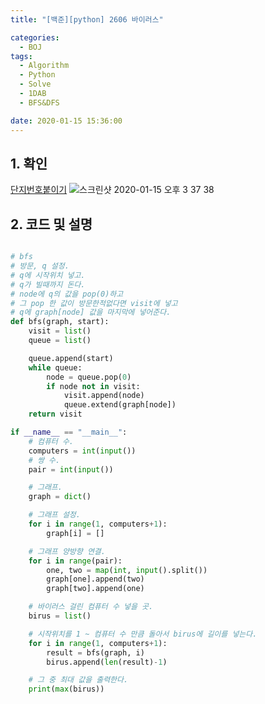 ```yaml
---
title: "[백준][python] 2606 바이러스"

categories:
  - BOJ
tags:
  - Algorithm
  - Python
  - Solve
  - 1DAB
  - BFS&DFS

date: 2020-01-15 15:36:00
---
```


## 1. 확인
[단지번호붙이기](https://www.acmicpc.net/problem/2606)
![스크린샷 2020-01-15 오후 3 37 38](https://user-images.githubusercontent.com/20227720/72410898-002c6200-37ad-11ea-9739-b0f853fb2d85.png)


## 2. 코드 및 설명

```python

# bfs
# 방문, q 설정.
# q에 시작위치 넣고.
# q가 빌때까지 돈다.
# node에 q의 값을 pop(0)하고
# 그 pop 한 값이 방문한적없다면 visit에 넣고
# q에 graph[node] 값을 마지막에 넣어준다.
def bfs(graph, start):
    visit = list()
    queue = list()

    queue.append(start)
    while queue:
        node = queue.pop(0)
        if node not in visit:
            visit.append(node)
            queue.extend(graph[node])
    return visit

if __name__ == "__main__":
    # 컴퓨터 수.
    computers = int(input())
    # 쌍 수.
    pair = int(input())

    # 그래프.
    graph = dict()

    # 그래프 설정.
    for i in range(1, computers+1):
        graph[i] = []

    # 그래프 양방향 연결.
    for i in range(pair):
        one, two = map(int, input().split())
        graph[one].append(two)
        graph[two].append(one)

    # 바이러스 걸린 컴퓨터 수 넣을 곳.
    birus = list()

    # 시작위치를 1 ~ 컴퓨터 수 만큼 돌아서 birus에 길이를 넣는다.
    for i in range(1, computers+1):
        result = bfs(graph, i)
        birus.append(len(result)-1)

    # 그 중 최대 값을 출력한다.
    print(max(birus))


```